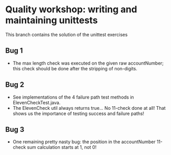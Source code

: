 # Quality workshop: writing and maintaining unittests
This branch contains the solution of the unittest exercises

## Bug 1
 
- The max length check was executed on the given raw accountNumber; this check should be done after the stripping of non-digits.

## Bug 2

- See implementations of the 4 failure path test methods in ElevenCheckTest.java.
- The ElevenCheck util always returns true... No 11-check done at all! That shows us the importance of testing success and failure paths!
  
## Bug 3
  
- One remaining pretty nasty bug: the position in the accountNumber 11-check sum calculation starts at 1, not 0!